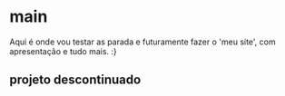 # main
Aqui é onde vou testar as parada e futuramente fazer o 'meu site', com apresentação e tudo mais. :}


## projeto descontinuado
